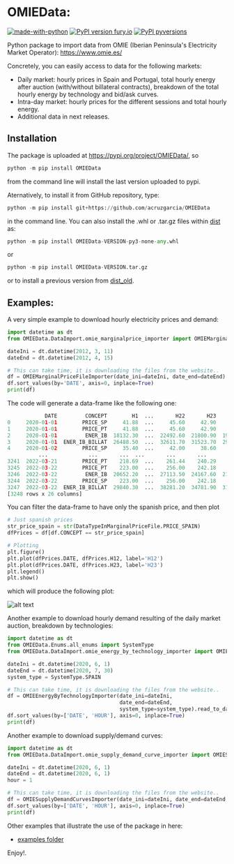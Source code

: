 # OMIEData: 

[![made-with-python](https://img.shields.io/badge/Made%20with-Python-1f425f.svg)](https://www.python.org/)
[![PyPI version fury.io](https://img.shields.io/pypi/v/OMIEData.svg)](https://pypi.org/project/OMIEData/)
[![PyPI pyversions](https://img.shields.io/pypi/pyversions/OMIEData.svg)](https://www.python.org/)

Python package to import data from OMIE (Iberian Peninsula's Electricity Market Operator): https://www.omie.es/

Concretely, you can easily access to data for the following markets:

- Daily market: hourly prices in Spain and Portugal, total hourly energy after auction (with/without billateral contracts), breakdown of the total hourly energy by technology and bid/ask curves.
- Intra-day market: hourly prices for the different sessions and total hourly energy.
- Additional data in next releases.


## Installation 

The package is uploaded at https://pypi.org/project/OMIEData/, so

```python
python -m pip install OMIEData

```
from the command line will install the last version uploaded to pypi. 

Aternatively, to install it from GitHub repository, type:

```python
python -m pip install git+https://github.com/acruzgarcia/OMIEData

```

in the command line. You can also install the .whl or .tar.gz files within [dist](https://github.com/acruzgarcia/OMIEData/tree/dev/dist) as:

```python
python -m pip install OMIEData-VERSION-py3-none-any.whl

```
or

```python
python -m pip install OMIEData-VERSION.tar.gz

```

or to install a previous version from [dist_old](https://github.com/acruzgarcia/OMIEData/tree/dev/dist_old).

## Examples:

A very simple example to download hourly electricity prices and demand:

```python
import datetime as dt
from OMIEData.DataImport.omie_marginalprice_importer import OMIEMarginalPriceFileImporter

dateIni = dt.datetime(2012, 3, 11)
dateEnd = dt.datetime(2012, 4, 15)

# This can take time, it is downloading the files from the website..
df = OMIEMarginalPriceFileImporter(date_ini=dateIni, date_end=dateEnd).read_to_dataframe(verbose=True)
df.sort_values(by='DATE', axis=0, inplace=True)
print(df)
```
The code will generate a data-frame like the following one:

```python
            DATE         CONCEPT        H1  ...       H22       H23       H24
0     2020-01-01        PRICE_SP     41.88  ...     45.60     42.90     37.55
1     2020-01-01        PRICE_PT     41.88  ...     45.60     42.90     37.55
2     2020-01-01         ENER_IB  18132.30  ...  22492.60  21800.90  19946.30
3     2020-01-01  ENER_IB_BILLAT  26488.50  ...  32611.70  31523.70  29088.30
4     2020-01-02        PRICE_SP     35.40  ...     42.00     38.60     33.39
          ...             ...       ...  ...       ...       ...       ...
3241  2022-03-21        PRICE_PT    218.69  ...    261.44    240.29    228.88
3245  2022-03-22        PRICE_PT    223.00  ...    256.00    242.18    212.99
3246  2022-03-22         ENER_IB  20652.20  ...  27113.50  24167.60  21841.50
3244  2022-03-22        PRICE_SP    223.00  ...    256.00    242.18    212.99
3247  2022-03-22  ENER_IB_BILLAT  29840.30  ...  38281.20  34781.90  31872.50
[3248 rows x 26 columns]
```

You can filter the data-frame to have only the spanish price, and then plot

```python
# Just spanish prices
str_price_spain = str(DataTypeInMarginalPriceFile.PRICE_SPAIN)
dfPrices = df[df.CONCEPT == str_price_spain]

# Plotting
plt.figure()
plt.plot(dfPrices.DATE, dfPrices.H12, label='H12')
plt.plot(dfPrices.DATE, dfPrices.H23, label='H23')
plt.legend()
plt.show()
```

which will produce the following plot:

![alt text](https://github.com/acruzgarcia/OMIEData/blob/dev/images/PricesSP_H12_23.png)

Another example to download hourly demand resulting of the daily market auction, breakdown by technologies:

```python
import datetime as dt
from OMIEData.Enums.all_enums import SystemType
from OMIEData.DataImport.omie_energy_by_technology_importer import OMIEEnergyByTechnologyImporter

dateIni = dt.datetime(2020, 6, 1)
dateEnd = dt.datetime(2020, 7, 30)
system_type = SystemType.SPAIN

# This can take time, it is downloading the files from the website..
df = OMIEEnergyByTechnologyImporter(date_ini=dateIni,
                                    date_end=dateEnd,
                                    system_type=system_type).read_to_dataframe(verbose=True)
df.sort_values(by=['DATE', 'HOUR'], axis=0, inplace=True)
print(df)
```

Another example to download supply/demand curves:

```python
import datetime as dt
from OMIEData.DataImport.omie_supply_demand_curve_importer import OMIESupplyDemandCurvesImporter

dateIni = dt.datetime(2020, 6, 1)
dateEnd = dt.datetime(2020, 6, 1)
hour = 1

# This can take time, it is downloading the files from the website..
df = OMIESupplyDemandCurvesImporter(date_ini=dateIni, date_end=dateEnd, hour=hour).read_to_dataframe(verbose=True)
df.sort_values(by=['DATE', 'HOUR'], axis=0, inplace=True)
print(df)
```

Other examples that illustrate the use of the package in here:

- [examples folder](https://github.com/acruzgarcia/OMIEData/tree/dev/examples)

Enjoy!.
